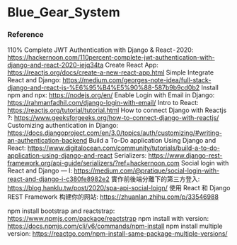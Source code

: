 # Blue_Gear_System

### Reference
110% Complete JWT Authentication with Django & React - 2020: https://hackernoon.com/110percent-complete-jwt-authentication-with-django-and-react-2020-iejq34ta
Create React App: https://reactjs.org/docs/create-a-new-react-app.html
Simple Integrate React and Django: https://medium.com/georges-note-idea/full-stack-django-and-react-js-%E6%95%B4%E5%90%88-587b9b9cd0b2
Install npm and npx: https://nodejs.org/en/
Enable Login with Email in Django: https://rahmanfadhil.com/django-login-with-email/
Intro to React: https://reactjs.org/tutorial/tutorial.html
How to connect Django with Reactjs ?: https://www.geeksforgeeks.org/how-to-connect-django-with-reactjs/
Customizing authentication in Django: https://docs.djangoproject.com/en/3.0/topics/auth/customizing/#writing-an-authentication-backend
Build a To-Do application Using Django and React: https://www.digitalocean.com/community/tutorials/build-a-to-do-application-using-django-and-react
Serializers: https://www.django-rest-framework.org/api-guide/serializers/?ref=hackernoon.com
Social login with React and Django — I: https://medium.com/@pratique/social-login-with-react-and-django-i-c380fe8982e2
實作前後端分離下的第三方登入: https://blog.hanklu.tw/post/2020/spa-api-social-loign/
使用 React 和 Django REST Framework 构建你的网站: https://zhuanlan.zhihu.com/p/33546988

npm install bootstrap and reactstrap: https://www.npmjs.com/package/reactstrap
npm install with version: https://docs.npmjs.com/cli/v6/commands/npm-install
npm install multiple version: https://reactgo.com/npm-install-same-package-multiple-versions/